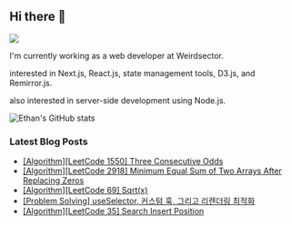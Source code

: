 ## Hi there 👋
<a href="https://steadyg.tistory.com/" target="_blank"><img src="https://img.shields.io/badge/BLOG-000000?style=flat&logo=tistory&logoColor=ffffff"/></a>

I'm currently working as a web developer at Weirdsector.

interested in Next.js, React.js, state management tools, D3.js, and Remirror.js.


also interested in server-side development using Node.js.

![Ethan's GitHub stats](https://github-readme-stats.vercel.app/api?username=ethandeveloper2&theme=dark&show_icons=true)
<!--
**ethandeveloper2/ethandeveloper2** is a ✨ _special_ ✨ repository because its `README.md` (this file) appears on your GitHub profile.

Here are some ideas to get you started:

- 🔭 I’m currently working on ...
- 🌱 I’m currently learning ...
- 👯 I’m looking to collaborate on ...
- 🤔 I’m looking for help with ...
- 💬 Ask me about ...
- 📫 How to reach me: ...
- 😄 Pronouns: ...
- ⚡ Fun fact: ...
-->
### Latest Blog Posts

- [[Algorithm][LeetCode 1550] Three Consecutive Odds](https://steadyg.tistory.com/90)
- [[Algorithm][LeetCode 2918] Minimum Equal Sum of Two Arrays After Replacing Zeros](https://steadyg.tistory.com/89)
- [[Algorithm][LeetCode 69] Sqrt(x)](https://steadyg.tistory.com/88)
- [[Problem Solving] useSelector, 커스텀 훅, 그리고 리렌더링 최적화](https://steadyg.tistory.com/87)
- [[Algorithm][LeetCode 35] Search Insert Position](https://steadyg.tistory.com/86)

